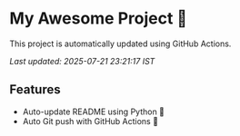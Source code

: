 # My Awesome Project 🚀

This project is automatically updated using GitHub Actions.

_Last updated: 2025-07-21 23:21:17 IST_

## Features
- Auto-update README using Python 🐍
- Auto Git push with GitHub Actions 🤖
